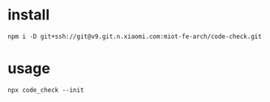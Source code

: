 # install
```
npm i -D git+ssh://git@v9.git.n.xiaomi.com:miot-fe-arch/code-check.git
```

# usage
```
npx code_check --init
```